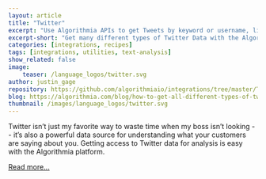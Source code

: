 ```yaml
---
layout: article
title: "Twitter"
excerpt: "Use Algorithmia APIs to get Tweets by keyword or username, list friends & followers"
excerpt-short: "Get many different types of Twitter Data with the Algorithmia API"
categories: [integrations, recipes]
tags: [integrations, utilities, text-analysis]
show_related: false
image:
    teaser: /language_logos/twitter.svg
author: justin_gage
repository: https://github.com/algorithmiaio/integrations/tree/master/Twitter/DataAccess
blog: https://algorithmia.com/blog/how-to-get-all-different-types-of-twitter-data/
thumbnail: /images/language_logos/twitter.svg
---
```


Twitter isn’t just my favorite way to waste time when my boss isn’t looking -- it’s also a powerful data source for understanding what your customers are saying about you. Getting access to Twitter data for analysis is easy with the Algorithmia platform.

[Read more...](https://algorithmia.com/blog/how-to-get-all-different-types-of-twitter-data)

